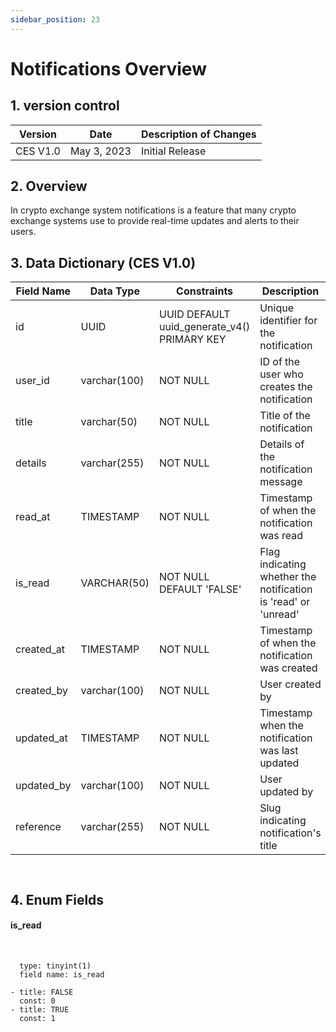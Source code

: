 ```yaml
---
sidebar_position: 23
---
```


# Notifications Overview

## 1. version control

| Version  | Date        | Description of Changes |
| -------- | ----------- | ---------------------- |
| CES V1.0 | May 3, 2023 | Initial Release        |

## 2. Overview

In crypto exchange system notifications is a feature that many crypto exchange systems use to
provide real-time updates and alerts to their users.

## 3. Data Dictionary (CES V1.0)

| Field Name      | Data Type      | Constraints                                 | Description                                                     |
| --------------- | -------------- | ------------------------------------------- | --------------------------------------------------------------- |
| id              | UUID           | UUID DEFAULT uuid_generate_v4() PRIMARY KEY | Unique identifier for the notification                       |
| user_id         | varchar(100)   |  NOT NULL                                   | ID of the user who creates  the notification                       |
| title            | varchar(50)   | NOT NULL                                    | Title of the notification                       |
| details          | varchar(255)  | NOT NULL                                    | Details of the notification message                            |
| read_at          | TIMESTAMP     | NOT NULL                                    | Timestamp of when the notification was read               |
| is_read          | VARCHAR(50)   | NOT NULL DEFAULT 'FALSE'                    | Flag indicating whether the notification is 'read' or 'unread'|
| created_at      | TIMESTAMP      | NOT NULL                                    | Timestamp of when the notification was created           |
| created_by      | varchar(100)   | NOT NULL                                    | User created by                                 |
| updated_at      | TIMESTAMP      | NOT NULL                                    | Timestamp when the notification was last updated           |
| updated_by      | varchar(100)   | NOT NULL                                    | User updated by                                 |
| reference       | varchar(255)   | NOT NULL                                    | Slug indicating notification's title             |

`
`

## 4. Enum Fields

#### **is_read**

&nbsp;

      type: tinyint(1)
      field name: is_read

    - title: FALSE
      const: 0
    - title: TRUE
      const: 1
